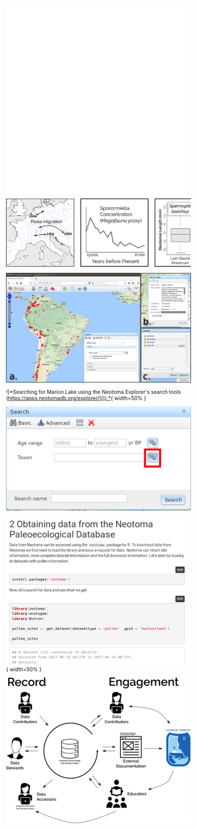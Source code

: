 ![Examples of Quaternary datasets, simplified and adapted from their original publications: (1) Species migration through time beginning 11,000 years before present (11ka), here, *Picea* (spruce) in Europe after the end of the last ice age [from Latalowa and van der Knaap, -@latalowa2006late]; (2) Megafaunal extinction interpreted from the decline in the fungal spore Sporormiella, present in the dung of large herbivores [after @gill2009pleistocene] and (3) change in mammal body size in the ground squirrel *Spermophilus beecheyi* [after @blois2008environmental].](figures/three_panel.png)

![*The Neotoma Explorer is a web based data discovery tool, that allows a map based search for paleoecological sites using species names, site locations, site names, or other associated metadata (a). The tool provides the opportunity to examine individual sites (b) and to select a number of sites for download and later processing or study (c).*](figures/explorer.png)

![*Searching for Marion Lake using the Neotoma Explorer's search tools ([https://apps.neotomadb.org/explorer/]()).*](figures/Search_Site.png){ width=50% }

![The search tools provide the opportunity to search for a single taxon or for multiple taxa simultaneously.](figures/gear_box.png)

![Educational material presented on [Neotoma's GitHub Pages](https://neotomadb.github.io/workbooks/AgeModels.html) show the initial stages of constructing chronologies for paleoecological records.](figures/R_withgithub.png){ width=50% }

![CCDRs involved in engagement can access new communities outside of the traditional sphere of activity in the research community.](figures/figureimg.png)